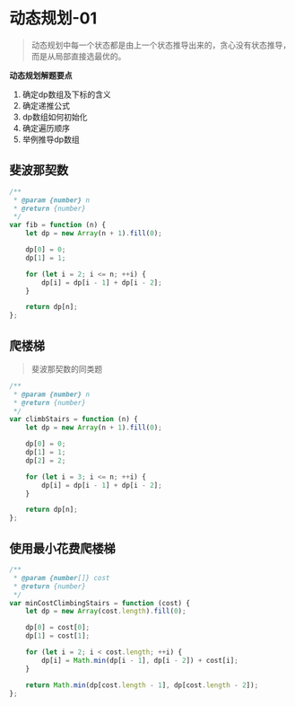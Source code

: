 # 动态规划-01

> 动态规划中每一个状态都是由上一个状态推导出来的，贪心没有状态推导，而是从局部直接选最优的。

**动态规划解题要点**

1. 确定dp数组及下标的含义
2. 确定递推公式
3. dp数组如何初始化
4. 确定遍历顺序
5. 举例推导dp数组



## 斐波那契数

```javascript
/**
 * @param {number} n
 * @return {number}
 */
var fib = function (n) {
    let dp = new Array(n + 1).fill(0);

    dp[0] = 0;
    dp[1] = 1;

    for (let i = 2; i <= n; ++i) {
        dp[i] = dp[i - 1] + dp[i - 2];
    }

    return dp[n];
};
```

## 爬楼梯

> 斐波那契数的同类题

```javascript
/**
 * @param {number} n
 * @return {number}
 */
var climbStairs = function (n) {
    let dp = new Array(n + 1).fill(0);

    dp[0] = 0;
    dp[1] = 1;
    dp[2] = 2;

    for (let i = 3; i <= n; ++i) {
        dp[i] = dp[i - 1] + dp[i - 2];
    }

    return dp[n];
};
```

## 使用最小花费爬楼梯

```javascript
/**
 * @param {number[]} cost
 * @return {number}
 */
var minCostClimbingStairs = function (cost) {
    let dp = new Array(cost.length).fill(0);

    dp[0] = cost[0];
    dp[1] = cost[1];

    for (let i = 2; i < cost.length; ++i) {
        dp[i] = Math.min(dp[i - 1], dp[i - 2]) + cost[i];
    }

    return Math.min(dp[cost.length - 1], dp[cost.length - 2]);
};
```

